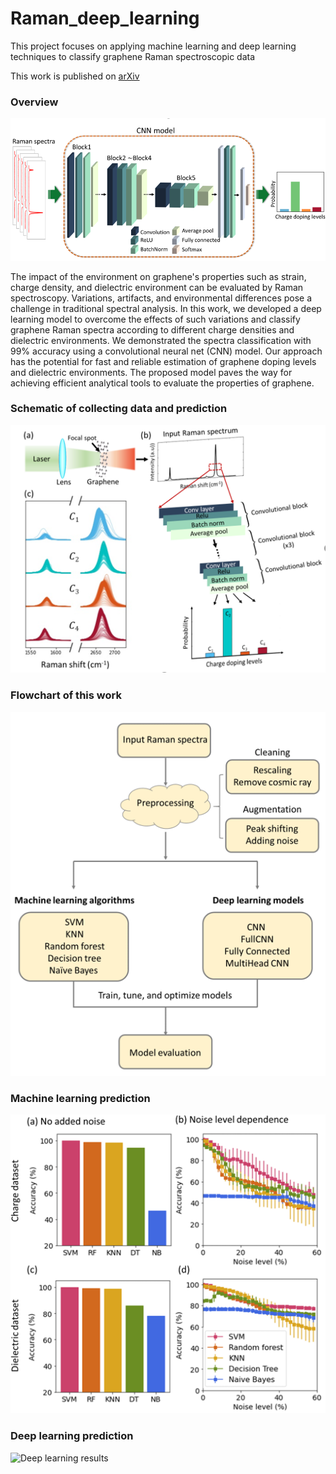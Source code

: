 # Raman_deep_learning
This project focuses on applying machine learning and deep learning techniques to classify graphene Raman spectroscopic data

This work is published on [arXiv](https://arxiv.org/abs/2203.00431)



### Overview
![Table of content](figures/table_of_content.png)


The impact of the environment on graphene's properties such as strain, charge density, and dielectric environment can be evaluated by Raman spectroscopy. Variations, artifacts, and environmental differences pose a challenge in traditional spectral analysis. In this work, we developed a deep learning model to overcome the effects of such variations and classify graphene Raman spectra according to different charge densities and dielectric environments. We demonstrated the spectra classification with 99% accuracy using a convolutional neural net (CNN) model. Our approach has the potential for fast and reliable estimation of graphene doping levels and dielectric environments. The proposed model paves the way for achieving efficient analytical tools to evaluate the properties of graphene. 

### Schematic of collecting data and prediction
![schematic_of_experiment](figures/Figure1_schematic_of_experiment.png)

### Flowchart of this work
![Flowchart](figures/Flowchart_of_experimental_design.png)


### Machine learning prediction
![Machine learning results](figures/Figure2_machine_learning_results.png)




### Deep learning prediction
![Deep learning results](figures/Figure2_Deep_learning_results.png)

